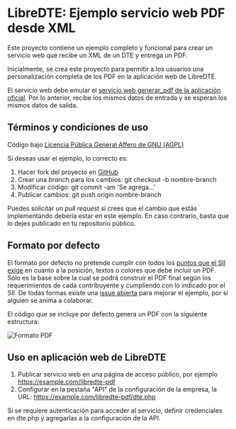 LibreDTE: Ejemplo servicio web PDF desde XML
============================================

Este proyecto contiene un ejemplo completo y funcional para crear un servicio
web que recibe un XML de un DTE y entrega un PDF.

Inicialmente, se crea este proyecto para permitir a los usuarios una
personalización completa de los PDF en la aplicación web de LibreDTE.

El servicio web debe emular el [servicio web generar\_pdf de la aplicación oficial](https://doc.libredte.cl/api/#!/Documentos/post_utilidades_documentos_generar_pdf).
Por lo anterior, recibe los mismos datos de entrada y se esperan los mismos datos de salida.

Términos y condiciones de uso
-----------------------------

Código bajo [Licencia Pública General Affero de GNU (AGPL)](https://raw.githubusercontent.com/LibreDTE/libredte-pdf/master/COPYING)

Si deseas usar el ejemplo, lo correcto es:

1. Hacer fork del proyecto en [GitHub](https://github.com/LibreDTE/libredte-pdf)
2. Crear una *branch* para los cambios: git checkout -b nombre-branch
3. Modificar código: git commit -am 'Se agrega...'
4. Publicar cambios: git push origin nombre-branch

Puedes solicitar un *pull request* si crees que el cambio que estás
implementando debería estar en este ejemplo. En caso contrario, basta que lo
dejes publicado en tu repositorio público.

Formato por defecto
-------------------

El formato por defecto no pretende cumplir con todos los
[puntos que el SII exige](https://archivos.libredte.cl/sii/documentacion/manual_muestras_impresas.pdf)
en cuanto a la posición, textos o colores que debe incluir un PDF. Sólo es la
base sobre la cual se podrá construir el PDF final según los requerimientos de
cada contribuyente y cumpliendo con lo indicado por el SII. De todas formas
existe una [issue abierta](https://github.com/LibreDTE/libredte-pdf/issues/1)
para mejorar el ejemplo, por si alguien se anima a colaborar.

El código que se incluye por defecto genera un PDF con la siguiente estructura:

![Formato PDF](https://raw.githubusercontent.com/LibreDTE/libredte-pdf/master/img/ejemplo.png)

Uso en aplicación web de LibreDTE
---------------------------------

1. Publicar servicio web en una página de acceso público, por ejemplo https://example.com/libredte-pdf
2. Configurar en la pestaña "API" de la configuración de la empresa, la URL: https://example.com/libredte-pdf/dte.php

Si se requiere autenticación para acceder al servicio, definir credenciales en
dte.php y agregarlas a la configuración de la API.
